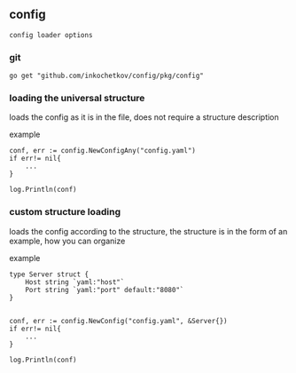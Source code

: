 ## config

    config loader options

### git

    go get "github.com/inkochetkov/config/pkg/config"

### loading the universal structure

loads the config as it is in the file, does not require a structure description

example

    conf, err := config.NewConfigAny("config.yaml")
    if err!= nil{
        ...
    }

    log.Println(conf)

### custom structure loading 

loads the config according to the structure, the structure is in the form of an example, how you can organize

example

    type Server struct {
	    Host string `yaml:"host"`
	    Port string `yaml:"port" default:"8080"`
    }


    conf, err := config.NewConfig("config.yaml", &Server{})
    if err!= nil{
        ...
    }

    log.Println(conf)